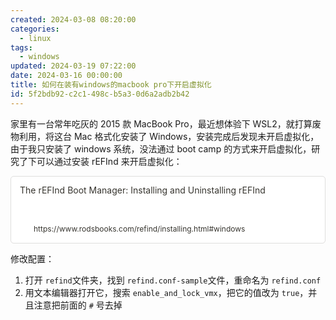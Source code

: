 ```yaml
---
created: 2024-03-08 08:20:00
categories:
  - linux
tags:
  - windows
updated: 2024-03-19 07:22:00
date: 2024-03-16 00:00:00
title: 如何在装有windows的macbook pro下开启虚拟化
id: 5f2bdb92-c2c1-498c-b5a3-0d6a2adb2b42
---
```


家里有一台常年吃灰的 2015 款 MacBook Pro，最近想体验下 WSL2，就打算废物利用，将这台 Mac 格式化安装了 Windows，安装完成后发现未开启虚拟化，由于我只安装了 windows 系统，没法通过 boot camp 的方式来开启虚拟化，研究了下可以通过安装 rEFInd 来开启虚拟化：

<div style="width: 100%; margin-top: 4px; margin-bottom: 4px;"><div style="display: flex; background:white;border-radius:5px"><a href="https://www.rodsbooks.com/refind/installing.html#windows"target="_blank"rel="noopener noreferrer"style="display: flex; color: inherit; text-decoration: none; user-select: none; transition: background 20ms ease-in 0s; cursor: pointer; flex-grow: 1; min-width: 0px; flex-wrap: wrap-reverse; align-items: stretch; text-align: left; overflow: hidden; border: 1px solid rgba(55, 53, 47, 0.16); border-radius: 5px; position: relative; fill: inherit;"><div style="flex: 4 1 180px; padding: 12px 14px 14px; overflow: hidden; text-align: left;"><div style="font-size: 14px; line-height: 20px; color: rgb(55, 53, 47); white-space: nowrap; overflow: hidden; text-overflow: ellipsis; min-height: 24px; margin-bottom: 2px;">The rEFInd Boot Manager: Installing and Uninstalling rEFInd</div><div style="font-size: 12px; line-height: 16px; color: rgba(55, 53, 47, 0.65); height: 32px; overflow: hidden;"></div><div style="display: flex; margin-top: 6px; height: 16px;"><img src=""style="width: 16px; height: 16px; min-width: 16px; margin-right: 6px;"><div style="font-size: 12px; line-height: 16px; color: rgb(55, 53, 47); white-space: nowrap; overflow: hidden; text-overflow: ellipsis;">https://www.rodsbooks.com/refind/installing.html#windows</div></div></div></a></div></div>

修改配置：

1. 打开 `refind`文件夹，找到 `refind.conf-sample`文件，重命名为 `refind.conf`
2. 用文本编辑器打开它，搜索 `enable_and_lock_vmx`，把它的值改为 `true`，并且注意把前面的 `#` 号去掉
